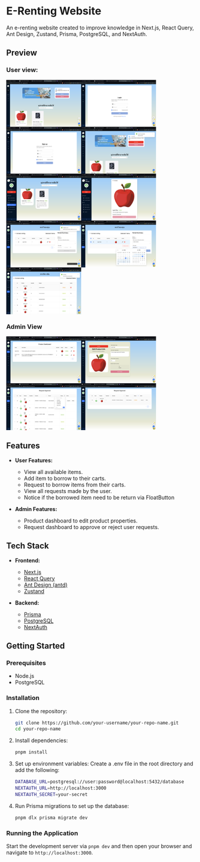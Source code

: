 # E-Renting Website

An e-renting website created to improve knowledge in Next.js, React Query, Ant Design, Zustand, Prisma, PostgreSQL, and NextAuth.

## Preview

### User view:
<div style="display: flex; flex-wrap: wrap;">
    <img src="screenshots/user/unauth.png" alt="E-Renting Website Preview" width="200">
    <img src="screenshots/user/login.png" alt="E-Renting Website Preview" width="200">
    <img src="screenshots/user/register.png" alt="E-Renting Website Preview" width="200">
    <img src="screenshots/user/index.png" alt="E-Renting Website Preview" width="200">
    <img src="screenshots/user/product-list.png" alt="E-Renting Website Preview" width="200">
    <img src="screenshots/user/product-item.png" alt="E-Renting Website Preview" width="200">
    <img src="screenshots/user/cart.png" alt="E-Renting Website Preview" width="200">
    <img src="screenshots/user/cart-form.png" alt="E-Renting Website Preview" width="200">
    <img src="screenshots/user/request.png" alt="E-Renting Website Preview" width="200">
</div>

### Admin View

<div style="display: flex; flex-wrap: wrap;">
    <img src="screenshots/admin/product-dashboard.png" alt="E-Renting Website Preview" width="200">
    <img src="screenshots/admin/product-edit.png" alt="E-Renting Website Preview" width="200">
    <img src="screenshots/admin/request-table.png" alt="E-Renting Website Preview" width="200">
    <img src="screenshots/admin/request-action.png" alt="E-Renting Website Preview" width="200">
</div>

## Features

- **User Features:**
  - View all available items.
  - Add item to borrow to their carts.
  - Request to borrow items from their carts.
  - View all requests made by the user.
  - Notice if the borrowed item need to be return via FloatButton

- **Admin Features:**
  - Product dashboard to edit product properties.
  - Request dashboard to approve or reject user requests.

## Tech Stack

- **Frontend:**
  - [Next.js](https://nextjs.org/)
  - [React Query](https://react-query.tanstack.com/)
  - [Ant Design (antd)](https://ant.design/)
  - [Zustand](https://zustand.surge.sh/)

- **Backend:**
  - [Prisma](https://www.prisma.io/)
  - [PostgreSQL](https://www.postgresql.org/)
  - [NextAuth](https://next-auth.js.org/)

## Getting Started

### Prerequisites

- Node.js
- PostgreSQL

### Installation

1. Clone the repository:
   ```bash
   git clone https://github.com/your-username/your-repo-name.git
   cd your-repo-name
   ```

2. Install dependencies:
   ```bash
   pnpm install
   ```

3. Set up environment variables:
   Create a .env file in the root directory and add the following:
   ```bash
   DATABASE_URL=postgresql://user:password@localhost:5432/database
   NEXTAUTH_URL=http://localhost:3000
   NEXTAUTH_SECRET=your-secret
   ```

4. Run Prisma migrations to set up the database:
   ```bash
   pnpm dlx prisma migrate dev
   ```

### Running the Application

Start the development server via ```pnpm dev``` and then open your browser and navigate to `http://localhost:3000`.

